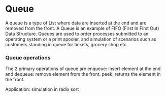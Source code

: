 # Queue

A queue is a type of List where data are inserted at the end and are removed from the front. A Queue is an example of FIFO (First In First Out) Data Structure. Queues are used to order processes submitted to an operating system or a print spooler, and simulation of scenarios such as customers standing in queue for tickets, grocery shop etc.

### Queue operations
The 2 primary operations of queue are
enqueue: insert element at the end and
dequeue: remove element from the front.
peek: returns the element in the front.

Application:
simulation
in radix sort
